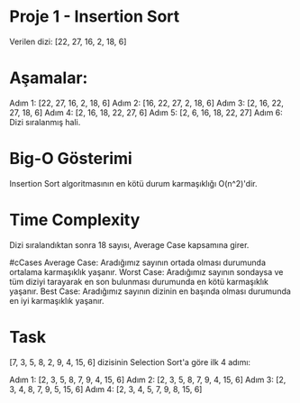 # Proje 1 - Insertion Sort

Verilen dizi: [22, 27, 16, 2, 18, 6]

# Aşamalar:
Adım 1: [22, 27, 16, 2, 18, 6]
Adım 2: [16, 22, 27, 2, 18, 6]
Adım 3: [2, 16, 22, 27, 18, 6]
Adım 4: [2, 16, 18, 22, 27, 6]
Adım 5: [2, 6, 16, 18, 22, 27]
Adım 6: Dizi sıralanmış hali.

# Big-O Gösterimi
Insertion Sort algoritmasının en kötü durum karmaşıklığı O(n^2)'dir.

# Time Complexity
Dizi sıralandıktan sonra 18 sayısı, Average Case kapsamına girer.

#cCases
Average Case: Aradığımız sayının ortada olması durumunda ortalama karmaşıklık yaşanır.
Worst Case: Aradığımız sayının sondaysa ve tüm diziyi tarayarak en son bulunması durumunda en kötü karmaşıklık yaşanır.
Best Case: Aradığımız sayının dizinin en başında olması durumunda en iyi karmaşıklık yaşanır.

# Task
[7, 3, 5, 8, 2, 9, 4, 15, 6] dizisinin Selection Sort'a göre ilk 4 adımı:

Adım 1: [2, 3, 5, 8, 7, 9, 4, 15, 6]
Adım 2: [2, 3, 5, 8, 7, 9, 4, 15, 6]
Adım 3: [2, 3, 4, 8, 7, 9, 5, 15, 6]
Adım 4: [2, 3, 4, 5, 7, 9, 8, 15, 6]
